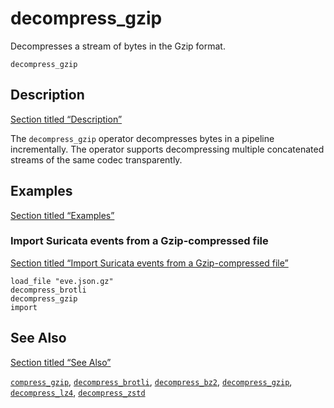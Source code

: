 # decompress_gzip

Decompresses a stream of bytes in the Gzip format.

```tql
decompress_gzip
```

## Description

[Section titled “Description”](#description)

The `decompress_gzip` operator decompresses bytes in a pipeline incrementally. The operator supports decompressing multiple concatenated streams of the same codec transparently.

## Examples

[Section titled “Examples”](#examples)

### Import Suricata events from a Gzip-compressed file

[Section titled “Import Suricata events from a Gzip-compressed file”](#import-suricata-events-from-a-gzip-compressed-file)

```tql
load_file "eve.json.gz"
decompress_brotli
decompress_gzip
import
```

## See Also

[Section titled “See Also”](#see-also)

[`compress_gzip`](/reference/operators/compress_gzip), [`decompress_brotli`](/reference/operators/decompress_brotli), [`decompress_bz2`](/reference/operators/decompress_bz2), [`decompress_gzip`](/reference/operators/decompress_gzip), [`decompress_lz4`](/reference/operators/decompress_lz4), [`decompress_zstd`](/reference/operators/decompress_zstd)